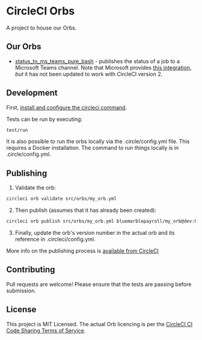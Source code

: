 # CircleCI Orbs

A project to house our Orbs.

## Our Orbs

* [status_to_ms_teams_pure_bash](https://circleci.com/orbs/registry/orb/bluemarblepayroll/status_to_ms_teams_pure_bash) - publishes the status of a job to a Microsoft Teams channel. Note that Microsoft provides [this integration](https://appsource.microsoft.com/en-us/product/office/WA104381588?src=Office&tab=Overview), *but* it has not been updated to work with CircleCI version 2.

## Development

First, [install and configure the circleci command](https://circleci.com/docs/2.0/configuration-reference/).

Tests can be run by executing:

```bash
test/run
```

It is also possible to run the orbs locally via the .circle/config.yml file. This requires a Docker installation. The command to run things locally is in .circle/config.yml.

## Publishing

1. Validate the orb:

```bash
circleci orb validate src/orbs/my_orb.yml
```

2. Then publish (assumes that it has already been created):

```bash
circleci orb publish src/orbs/my_orb.yml bluemarblepayroll/my_orb@dev:0.0.1
```

3. Finally, update the orb's version number in the actual orb and its reference in .circleci/config.yml.

More info on the publishing process is [available from CircleCI](https://circleci.com/docs/2.0/creating-orbs/)

## Contributing

Pull requests are welcome! Please ensure that the tests are passing before submission.

## License

This project is MIT Licensed. The actual Orb licencing is per the [CircleCI CI Code Sharing Terms of Service](https://circleci.com/legal/code-sharing-terms/).
